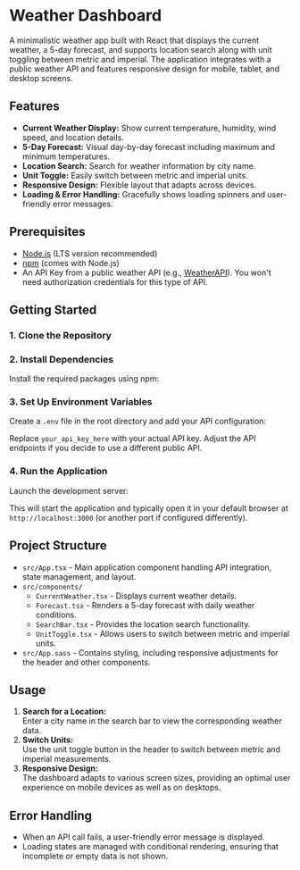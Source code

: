 # Weather Dashboard

A minimalistic weather app built with React that displays the current weather, a 5-day forecast, and supports location search along with unit toggling between metric and imperial. The application integrates with a public weather API and features responsive design for mobile, tablet, and desktop screens.

## Features

- **Current Weather Display:** Show current temperature, humidity, wind speed, and location details.
- **5-Day Forecast:** Visual day-by-day forecast including maximum and minimum temperatures.
- **Location Search:** Search for weather information by city name.
- **Unit Toggle:** Easily switch between metric and imperial units.
- **Responsive Design:** Flexible layout that adapts across devices.
- **Loading & Error Handling:** Gracefully shows loading spinners and user-friendly error messages.

## Prerequisites

- [Node.js](https://nodejs.org/en/) (LTS version recommended)
- [npm](https://www.npmjs.com/) (comes with Node.js)
- An API Key from a public weather API (e.g., [WeatherAPI](https://www.weatherapi.com/)). You won't need authorization credentials for this type of API.

## Getting Started

### 1. Clone the Repository

### 2. Install Dependencies

Install the required packages using npm:

### 3. Set Up Environment Variables

Create a `.env` file in the root directory and add your API configuration:

Replace `your_api_key_here` with your actual API key. Adjust the API endpoints if you decide to use a different public API.

### 4. Run the Application

Launch the development server:

This will start the application and typically open it in your default browser at `http://localhost:3000` (or another port if configured differently).

## Project Structure

- `src/App.tsx` - Main application component handling API integration, state management, and layout.
- `src/components/`
    - `CurrentWeather.tsx` - Displays current weather details.
    - `Forecast.tsx` - Renders a 5-day forecast with daily weather conditions.
    - `SearchBar.tsx` - Provides the location search functionality.
    - `UnitToggle.tsx` - Allows users to switch between metric and imperial units.
- `src/App.sass` - Contains styling, including responsive adjustments for the header and other components.

## Usage

1. **Search for a Location:**  
   Enter a city name in the search bar to view the corresponding weather data.
2. **Switch Units:**  
   Use the unit toggle button in the header to switch between metric and imperial measurements.
3. **Responsive Design:**  
   The dashboard adapts to various screen sizes, providing an optimal user experience on mobile devices as well as on desktops.

## Error Handling

- When an API call fails, a user-friendly error message is displayed.
- Loading states are managed with conditional rendering, ensuring that incomplete or empty data is not shown.
